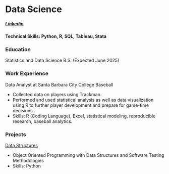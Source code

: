 # Data Science

##### [Linkedin](https://www.linkedin.com/in/ryan-costanza-bb91a3239/)

#### Technical Skills: Python, R, SQL, Tableau, Stata

### Education
Statistics and Data Science B.S. (Expected June 2025)

### Work Experience
Data Analyst at Santa Barbara City College Baseball
- Collected data on players using Trackman.
- Performed and used statistical analysis as well as data visualization using R to further player development and prepare for game-time decisions.
- Skills: R (Coding Language), Excel, statistical modeling, reproducible research, baseball analytics.


### Projects

[Data Structures](https://github.com/RyanCostanza/Data-Structures)
- Object Oriented Programming with Data Structures and Software Testing Methodologies
- Skills: Python
